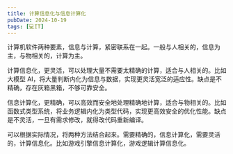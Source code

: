 ```yaml
---
title: 计算信息化与信息计算化
pubDate: 2024-10-19
tags: [💻IT]
---
```


计算机软件两种要素，信息与计算，紧密联系在一起。一般与人相关的，信息为主，与物相关的，计算为主。

计算信息化，更灵活，可以处理大量不需要太精确的计算，适合与人相关的。比如大模型 AI，将大量判断内化为信息与数据，实现更灵活宽泛的适应性。缺点是不精确，存在灰箱黑箱，不够可靠安全。

信息计算化，更精确，可以高效而安全地处理精确地计算，适合与物相关的。比如函数式类型系统，将业务逻辑内化为类型代码，实现更高效安全的优化性能。缺点是不灵活，一旦有需求修改，就得改代码重新编译。

可以根据实际情况，将两种方法结合起来。需要精确的，信息计算化，需要灵活的，计算信息化。比如游戏引擎信息计算化，游戏逻辑计算信息化。

